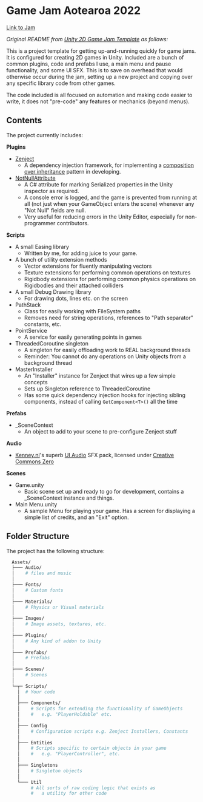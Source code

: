 # Game Jam Aotearoa 2022

[Link to Jam](https://itch.io/jam/game-jam-aotearoa-2022)

_Original README from [Unity 2D Game Jam Template](https://github.com/peabnuts123/Unity-2D-Jam-Template) as follows:_

This is a project template for getting up-and-running quickly for game jams. It is configured for creating 2D games in Unity. Included are a bunch of common plugins, code and prefabs I use, a main menu and pause functionality, and some UI SFX. This is to save on overhead that would otherwise occur during the jam, setting up a new project and copying over any specific library code from other games.

The code included is all focused on automation and making code easier to write, it does not "pre-code" any features or mechanics (beyond menus).

## Contents

The project currently includes:

**Plugins**
  - [Zenject](https://github.com/modesttree/Zenject)
    - A dependency injection framework, for implementing a [composition over inheritance](https://en.wikipedia.org/wiki/Composition_over_inheritance) pattern in developing.
  - [NotNullAttribute](https://github.com/redbluegames/unity-notnullattribute)
    - A C# attribute for marking Serialized properties in the Unity inspector as required.
    - A console error is logged, and the game is prevented from running at all (not just when your GameObject enters the scene) whenever any "Not Null" fields are null.
    - Very useful for reducing errors in the Unity Editor, especially for non-programmer contributors.

**Scripts**
  - A small Easing library
    - Written by me, for adding juice to your game.
  - A bunch of utility extension methods
    - Vector extensions for fluently manipulating vectors
    - Texture extensions for performing common operations on textures
    - Rigidbody extensions for performing common physics operations on Rigidbodies and their attached colliders
  - A small Debug Drawing library
    - For drawing dots, lines etc. on the screen
  - PathStack
    - Class for easily working with FileSystem paths
    - Removes need for string operations, references to "Path separator" constants, etc.
  - PointService
    - A service for easily generating points in games
  - ThreadedCoroutine singleton
    - A singleton for easily offloading work to REAL background threads
    - Reminder: You cannot do any operations on Unity objects from a background thread
  - MasterInstaller
    - An "Installer" instance for Zenject that wires up a few simple concepts
    - Sets up Singleton reference to ThreadedCoroutine
    - Has some quick dependency injection hooks for injecting sibling components, instead of calling `GetComponent<T>()` all the time

**Prefabs**
  - _SceneContext
    - An object to add to your scene to pre-configure Zenject stuff

**Audio**
  - [Kenney.nl](https://kenney.nl/)'s superb [UI Audio](https://www.kenney.nl/assets/ui-audio) SFX pack, licensed under [Creative Commons Zero](http://creativecommons.org/publicdomain/zero/1.0/)

**Scenes**
  - Game.unity
    - Basic scene set up and ready to go for development, contains a _SceneContext instance and things.
  - Main Menu.unity
    - A sample Menu for playing your game. Has a screen for displaying a simple list of credits, and an "Exit" option.

## Folder Structure

The project has the following structure:
```sh
  Assets/
  ├─── Audio/
  │    # files and music
  │
  ├─── Fonts/
  │    # Custom fonts
  │
  ├─── Materials/
  │    # Physics or Visual materials
  │
  ├─── Images/
  │    # Image assets, textures, etc.
  │
  ├─── Plugins/
  │    # Any kind of addon to Unity
  │
  ├─── Prefabs/
  │    # Prefabs
  │
  ├─── Scenes/
  │    # Scenes
  │
  └─┬─ Scripts/
    │  # Your code
    │
    ├─── Components/
    │    # Scripts for extending the functionality of GameObjects
    │    #   e.g. "PlayerHoldable" etc.
    │
    ├─── Config
    │    # Configuration scripts e.g. Zenject Installers, Constants
    │
    ├─── Entities
    │    # Scripts specific to certain objects in your game
    │    #   e.g. "PlayerController", etc.
    │
    ├─── Singletons
    │    # Singleton objects
    │
    └─── Util
         # All sorts of raw coding logic that exists as
         #   a utility for other code
```
